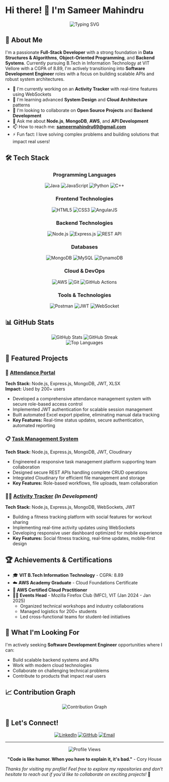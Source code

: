 # Hi there! 👋 I'm Sameer Mahindru

<div align="center">
  <img src="https://readme-typing-svg.demolab.com?font=Fira+Code&size=24&duration=3000&pause=1000&color=2F81F7&center=true&vCenter=true&width=600&lines=Full-Stack+Developer;Backend+Systems+Engineer;Cloud+Enthusiast;Problem+Solver" alt="Typing SVG" />
</div>

## 🚀 About Me

I'm a passionate **Full-Stack Developer** with a strong foundation in **Data Structures & Algorithms**, **Object-Oriented Programming**, and **Backend Systems**. Currently pursuing B.Tech in Information Technology at VIT Vellore with a CGPA of 8.89, I'm actively transitioning into **Software Development Engineer** roles with a focus on building scalable APIs and robust system architectures.

- 🔭 I'm currently working on an **Activity Tracker** with real-time features using WebSockets
- 🌱 I'm learning advanced **System Design** and **Cloud Architecture** patterns
- 👯 I'm looking to collaborate on **Open Source Projects** and **Backend Development**
- 💬 Ask me about **Node.js**, **MongoDB**, **AWS**, and **API Development**
- 📫 How to reach me: **sameermahindru69@gmail.com**
- ⚡ Fun fact: I love solving complex problems and building solutions that impact real users!

## 🛠️ Tech Stack

<div align="center">

### Programming Languages
![Java](https://img.shields.io/badge/Java-ED8B00?style=for-the-badge&logo=java&logoColor=white)
![JavaScript](https://img.shields.io/badge/JavaScript-F7DF1E?style=for-the-badge&logo=javascript&logoColor=black)
![Python](https://img.shields.io/badge/Python-3776AB?style=for-the-badge&logo=python&logoColor=white)
![C++](https://img.shields.io/badge/C++-00599C?style=for-the-badge&logo=cplusplus&logoColor=white)

### Frontend Technologies
![HTML5](https://img.shields.io/badge/HTML5-E34F26?style=for-the-badge&logo=html5&logoColor=white)
![CSS3](https://img.shields.io/badge/CSS3-1572B6?style=for-the-badge&logo=css3&logoColor=white)
![AngularJS](https://img.shields.io/badge/AngularJS-E23237?style=for-the-badge&logo=angularjs&logoColor=white)

### Backend Technologies
![Node.js](https://img.shields.io/badge/Node.js-43853D?style=for-the-badge&logo=node.js&logoColor=white)
![Express.js](https://img.shields.io/badge/Express.js-404D59?style=for-the-badge)
![REST API](https://img.shields.io/badge/REST-02569B?style=for-the-badge&logo=rest&logoColor=white)

### Databases
![MongoDB](https://img.shields.io/badge/MongoDB-4EA94B?style=for-the-badge&logo=mongodb&logoColor=white)
![MySQL](https://img.shields.io/badge/MySQL-00000F?style=for-the-badge&logo=mysql&logoColor=white)
![DynamoDB](https://img.shields.io/badge/Amazon%20DynamoDB-4053D6?style=for-the-badge&logo=Amazon%20DynamoDB&logoColor=white)

### Cloud & DevOps
![AWS](https://img.shields.io/badge/AWS-232F3E?style=for-the-badge&logo=amazon-aws&logoColor=white)
![Git](https://img.shields.io/badge/Git-F05032?style=for-the-badge&logo=git&logoColor=white)
![GitHub Actions](https://img.shields.io/badge/GitHub_Actions-2088FF?style=for-the-badge&logo=github-actions&logoColor=white)

### Tools & Technologies
![Postman](https://img.shields.io/badge/Postman-FF6C37?style=for-the-badge&logo=postman&logoColor=white)
![JWT](https://img.shields.io/badge/JWT-000000?style=for-the-badge&logo=JSON%20web%20tokens&logoColor=white)
![WebSocket](https://img.shields.io/badge/WebSocket-4F4F4F?style=for-the-badge&logo=websocket&logoColor=white)

</div>

## 📊 GitHub Stats

<div align="center">
  <img src="https://github-readme-stats.vercel.app/api?username=CodesBySammy&show_icons=true&theme=tokyonight&hide_border=true&count_private=true" alt="GitHub Stats" />
  <img src="https://github-readme-streak-stats.herokuapp.com/?user=CodesBySammy&theme=tokyonight&hide_border=true" alt="GitHub Streak" />
</div>

<div align="center">
  <img src="https://github-readme-stats.vercel.app/api/top-langs/?username=CodesBySammy&layout=compact&theme=tokyonight&hide_border=true&langs_count=8" alt="Top Languages" />
</div>

## 🎯 Featured Projects

### 🏢 [Attendance Portal](https://github.com/CodesBySammy/attendance-portal)
**Tech Stack:** Node.js, Express.js, MongoDB, JWT, XLSX  
**Impact:** Used by 200+ users  

- Developed a comprehensive attendance management system with secure role-based access control
- Implemented JWT authentication for scalable session management
- Built automated Excel export pipeline, eliminating manual data tracking
- **Key Features:** Real-time status updates, secure authentication, automated reporting

### 📋 [Task Management System](https://github.com/CodesBySammy/task-management)
**Tech Stack:** Node.js, Express.js, MongoDB, JWT, Cloudinary  

- Engineered a responsive task management platform supporting team collaboration
- Designed secure REST APIs handling complete CRUD operations
- Integrated Cloudinary for efficient file management and storage
- **Key Features:** Role-based workflows, file uploads, team collaboration

### 🏃‍♂️ [Activity Tracker](https://github.com/CodesBySammy/activity-tracker) *(In Development)*
**Tech Stack:** Node.js, Express.js, MongoDB, WebSockets, JWT  

- Building a fitness tracking platform with social features for workout sharing
- Implementing real-time activity updates using WebSockets
- Developing responsive user dashboard optimized for mobile experience
- **Key Features:** Social fitness tracking, real-time updates, mobile-first design

## 🏆 Achievements & Certifications

- 🎓 **VIT B.Tech Information Technology** - CGPA: 8.89
- ☁️ **AWS Academy Graduate** - Cloud Foundations Certificate
- 🏅 **AWS Certified Cloud Practitioner**
- 👨‍💼 **Events Head** - Mozilla Firefox Club (MFC), VIT (Jan 2024 - Jan 2025)
  - Organized technical workshops and industry collaborations
  - Managed logistics for 200+ students
  - Led cross-functional teams for student-led initiatives

## 🎯 What I'm Looking For

I'm actively seeking **Software Development Engineer** opportunities where I can:
- Build scalable backend systems and APIs
- Work with modern cloud technologies
- Collaborate on challenging technical problems
- Contribute to products that impact real users

## 📈 Contribution Graph

<div align="center">
  <img src="https://github-readme-activity-graph.vercel.app/graph?username=CodesBySammy&theme=tokyo-night&hide_border=true" alt="Contribution Graph" />
</div>

## 🤝 Let's Connect!

<div align="center">

[![LinkedIn](https://img.shields.io/badge/LinkedIn-0077B5?style=for-the-badge&logo=linkedin&logoColor=white)](https://linkedin.com/in/sameermahindru)
[![GitHub](https://img.shields.io/badge/GitHub-100000?style=for-the-badge&logo=github&logoColor=white)](https://github.com/sameermahindru)
[![Email](https://img.shields.io/badge/Email-D14836?style=for-the-badge&logo=gmail&logoColor=white)](mailto:sameermahindru69@gmail.com)

</div>

---

<div align="center">
  <img src="https://komarev.com/ghpvc/?username=sameermahindru&label=Profile%20views&color=0e75b6&style=flat" alt="Profile Views" />
  
  **"Code is like humor. When you have to explain it, it's bad."** - Cory House
</div>

*Thanks for visiting my profile! Feel free to explore my repositories and don't hesitate to reach out if you'd like to collaborate on exciting projects!* 🚀

